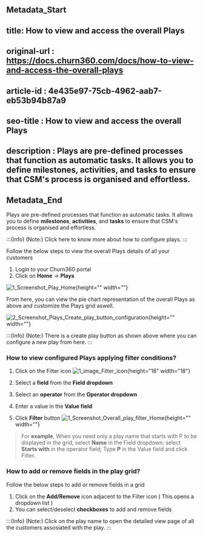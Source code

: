 ## Metadata_Start
## title: How to view and access the overall Plays
## original-url : https://docs.churn360.com/docs/how-to-view-and-access-the-overall-plays
## article-id : 4e435e97-75cb-4962-aab7-eb53b94b87a9
## seo-title : How to view and access the overall Plays 
## description : Plays are pre-defined processes that function as automatic tasks. It allows you to define milestones, activities, and tasks to ensure that CSM's process is organised and effortless.
## Metadata_End
Plays are pre-defined processes that function as automatic tasks. It allows you to define **milestones**, **activities**, and **tasks** to ensure that CSM's process is organised and effortless.

:::(Info) (Note:)
Click here to know more about how to configure plays.
:::

Follow the below steps to view the overall Plays details of all your customers 

1. Login to your Churn360 portal 
2. Click on **Home** → **Plays**

![1_Screenshot_Play_Home](https://cdn.document360.io/b618a27d-7a6e-4dfb-84d1-30d3ef656644/Images/Documentation/1_Screenshot_Play_Home.png){height="" width=""}

 From here, you can view  the pie chart representation of the overall Plays as above and customize the Plays grid aswell.

![2_Screenshot_Plays_Create_play_button_configuration](https://cdn.document360.io/b618a27d-7a6e-4dfb-84d1-30d3ef656644/Images/Documentation/2_Screenshot_Plays_Create_play_button_configuration.png){height="" width=""}


:::(Info) (Note:)
There is a create play button as shown above where you can configure a new play from here.
:::



### How to view configured Plays applying filter conditions?
1. Click on the Filter icon  ![1_image_Filter_icon](https://cdn.document360.io/b618a27d-7a6e-4dfb-84d1-30d3ef656644/Images/Documentation/1_image_Filter_icon.png){height="18" width="18"} 
2. Select a **field** from the **Field dropdown**

3. Select an **operator** from the **Operator dropdown**
4. Enter a value in the **Value field** 
5. Click **Filter** button
![1_Screenshot_Overall_play_filter_Home](https://cdn.document360.io/b618a27d-7a6e-4dfb-84d1-30d3ef656644/Images/Documentation/1_Screenshot_Overall_play_filter_Home.png){height="" width=""}

> For **example**, When you need only a play name that starts with P to be displayed in the grid, select **Name** in the Field dropdown;  select **Starts with** in the operator field; Type **P** in the Value field and click Filter.


### How to add or remove fields in the play grid?
Follow the below steps to add or remove fields in a grid 

1. Click on the **Add/Remove** icon adjacent to the Filter icon ( This opens a dropdown list )
2. You can select/deselect **checkboxes** to add and remove fields

:::(Info) (Note:)
Click on the play name to open the detailed view page of all the customers assosiated with the play.
:::





